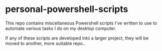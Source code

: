 # personal-powershell-scripts
This repo contains miscellaneous Powershell scripts I've written to use to automate various tasks I do on my desktop computer. 

If any of these scripts are developed into a larger project, they will be moved to another, more suitable repo..
